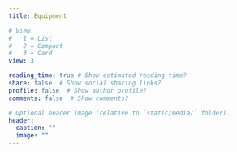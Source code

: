 ```yaml
---
title: Equipment

# View.
#   1 = List
#   2 = Compact
#   3 = Card
view: 3

reading_time: true # Show estimated reading time?
share: false  # Show social sharing links?
profile: false  # Show author profile?
comments: false  # Show comments?

# Optional header image (relative to `static/media/` folder).
header:
  caption: ""
  image: ""
---
```

